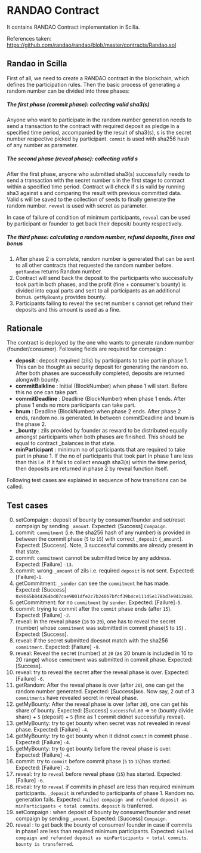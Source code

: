 # RANDAO Contract
It contains RANDAO Contract implementation in Scilla.

References taken:<br>
https://github.com/randao/randao/blob/master/contracts/Randao.sol


## Randao in Scilla
First of all, we need to create a RANDAO contract in the blockchain,
which defines the participation rules.
Then the basic process of generating a random number can be divided into
three phases:

##### The first phase (commit phase): collecting valid sha3(s)
Anyone who want to participate in the random number generation needs to
send a transaction to the contract with required deposit as pledge in a specified
time period, accompanied by the result of sha3(s), s is the secret number respective picked by
participant. `commit` is used with sha256 hash of any number as parameter.

##### The second phase (reveal phase): collecting valid s
After the first phase, anyone who submitted sha3(s) successfully needs
to send a transaction with the secret number s in the first stage to
contract within a specified time period. Contract will check if s is
valid by running sha3 against s and comparing the result with previous
committed data. Valid s will be saved to the collection of seeds to finally
generate the random number. `reveal` is used with secret as parameter.

In case of failure of condition of minimum participants, `reveal` can be used by participant or founder to get back their deposit/ bounty respectively.


##### The third phase: calculating a random number, refund deposits, fines and bonus
1. After phase 2 is complete, random number is generated that can be sent to all other contracts that requested the random number before. `getRandom` returns Random number.
2. Contract will send back the deposit to the participants who successfully took part in both phases, and the profit (fine + consumer's bounty) is divided into equal parts and sent to all participants as an additional bonus. `getMyBounty` provides bounty.
3. Participants failing to reveal the secret number s cannot get refund their deposits and this amount is used as a fine.

## Rationale

The contract is deployed by the one who wants to generate random number (founder/consumer). Following fields are required for compaign :
  * **deposit** : deposit required (zils) by participants to take part in phase 1. This can be thought as security deposit for generating the random no. After both phases are successfully completed, deposits are returned alongwith bounty.
  * **commitBalkline** : Initial (BlockNumber) when phase 1 will start. Before this no one can take part.
  * **commitDeadline** : Deadline (BlockNumber) when phase 1 ends. After phase 1 ends no more participants can take part.
  * **bnum** : Deadline (BlockNumber) when phase 2 ends. After phase 2 ends, random no. is generated. In between commitDeadline and bnum is the phase 2.
  * **_bounty** : zils provided by founder as reward to be distributed equally amongst participants when both phases are finished. This should be equal to contract _balances in that state. 
  * **minParticipant** : minimum no of participants that are required to take part in phase 1. If the no of participants that took part in phase 1 are less than this i.e. if it fails to collect enough sha3(s) within the time period, then deposits are returned in phase 2 by reveal function itself.
  
Following test cases are explained in sequence of how transitions can be called.

## Test cases

0. setCompaign : deposit of bounty by consumer/founder and set/reset compaign by sending `_amount`. Expected: [Success] `Compaign`.
1. commit: `commitment` (i.e. the sha256 hash of any number) is provided in between the commit phase (`5` to `15`) with correct `_deposit` (`_amount`). Expected: [Success]. Note, 3 successful commits are already present in that state.
2. commit: `commitment` cannot be submitted twice by any address. Expected: [Failure] `-13`.
3. commit: wrong `_amount` of zils i.e. required `deposit` is not sent. Expected: [Failure]`-1`.
4. getCommitment: `_sender` can see the `commitment` he has made. Expected: [Success] `0x9b65b044264bd07cae9001dfe2c7b240b7bfcf39b4ce111d5e178bd7e9412a88`.
5. getCommitment: for no `commitment` by `sender`. Expected: [Failure]`-5`. 
6. commit: trying to commit after the `commit` phase ends (after `15`). Expected: [Failure] `-2`. 
7. reveal: In the reveal phase (`16` to `20`), one has to reveal the secret (number) whose `commitment` was submitted in commit phase(`5` to `15`) . Expected: [Success].
8. reveal: if the secret submitted doesnot match with the sha256 `commitment`. Expected: [Failure] `-9`.
9. reveal: Reveal the secret (number) at `20` (as 20 bnum is included in 16 to 20 range) whose `commitment` was submitted in commit phase. Expected: [Success].
10. reveal: try to reveal the secret after the reveal phase is over. Expected: [Failure] `-6`.
11. getRandom: After the reveal phase is over (after `20`), one can get the random number generated. Expected: [Success]`666`.
Now say, 2 out of 3 `commitments` have revealed secret in reveal phase.
12. getMyBounty: After the reveal phase is over (after `20`), one can get his share of bounty. Expected: [Success] `successful`.`60` => `50` (bounty divide share) + `5` (deposit) + `5` (fine as 1 commit didnot successfully reveal).
13. getMyBounty: try to get bounty when secret was not revealed in reveal phase. Expected: [Failure] `-4`.
14. getMyBounty: try to get bounty when it didnot `commit` in commit phase . Expected: [Failure] `-4`. 
15. getMyBounty: try to get bounty before the reveal phase is over. Expected: [Failure] `-4`.
16. commit: try to `commit` before commit phase (`5` to `15`)has started. Expected: [Failure] `-2`.
17. reveal: try to `reveal` before reveal phase (`15`) has started. Expected: [Failure] `-6`.
18. reveal: try to `reveal` if commits in phase1 are less than required minimum participants. `_deposit` is refunded to participants of phase 1. Random no. generation fails. Expected:  `Failed compaign and refunded deposit as minParticipants < total commits`. `deposit` is tranferred.
19. setCompaign : when deposit of bounty by consumer/founder and reset compaign by sending `_amount`. Expected: [Success] `Compaign`.
21. reveal : to get back the bounty of consumer/ founder in case if commits in phase1 are less than required minimum participants. Expected:  `Failed compaign and refunded deposit as minParticipants < total commits`. `bounty is transferred`.

